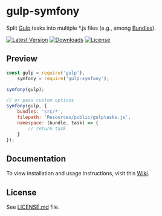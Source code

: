 # gulp-symfony
Split [Gulp](http://gulpjs.com/) tasks into multiple *.js files (e.g., among [Bundles](http://symfony.com/doc/current/bundles.html)).

[![Latest Version][latest-version-image]][latest-version-url]
[![Downloads][downloads-image]][downloads-url]
[![License][license-image]][license-url]

Preview
-----
```js
const gulp = require('gulp'),
    symfony = require('gulp-symfony');

symfony(gulp);

// or pass custom options
symfony(gulp, {
    bundles: 'src/*',
    filepath: 'Resources/public/gulptasks.js',
    namespace: (bundle, task) => {
        // return task
    }
});
```

Documentation
-------
To view installation and usage instructions, visit this [Wiki](https://github.com/vaibhavpandeyvpz/gulp-symfony/wiki).

License
-------
See [LICENSE.md][license-url] file.

[latest-version-image]: https://img.shields.io/github/release/vaibhavpandeyvpz/gulp-symfony.svg?style=flat-square
[latest-version-url]: https://github.com/vaibhavpandeyvpz/gulp-symfony/releases
[downloads-image]: https://img.shields.io/npm/dt/gulp-symfony.svg?style=flat-square
[downloads-url]: https://www.npmjs.com/package/gulp-symfony
[license-image]: https://img.shields.io/badge/license-MIT-brightgreen.svg?style=flat-square
[license-url]: LICENSE.md
